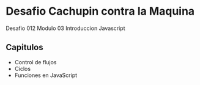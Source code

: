 # **Desafio Cachupin contra la Maquina**
Desafio 012 Modulo 03 Introduccion Javascript

## **Capitulos**
* Control de flujos
* Ciclos
* Funciones en JavaScript


